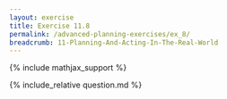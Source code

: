 ```yaml
---
layout: exercise
title: Exercise 11.8
permalink: /advanced-planning-exercises/ex_8/
breadcrumb: 11-Planning-And-Acting-In-The-Real-World
---
```


{% include mathjax_support %}

<div><i class="arrow-up loader" data-chapter="advanced-planning-exercises" data-exercise="ex_8" data-rating="0"></i></div>
{% include_relative question.md %}
